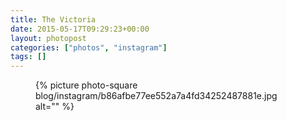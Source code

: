 ```yaml
---
title: The Victoria
date: 2015-05-17T09:29:23+00:00
layout: photopost
categories: ["photos", "instagram"]
tags: []
---
```


<figure class="photo photo--square">
  {% picture photo-square blog/instagram/b86afbe77ee552a7a4fd34252487881e.jpg alt="" %}
</figure>


